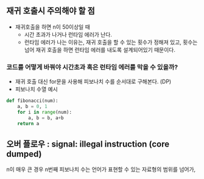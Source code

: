 ## 재귀 호출시 주의해야 할 점
- 재귀호출을 하면 n이 50이상일 때
  - 시간 초과가 나거나 런타임 에러가 난다.
  - 런타임 에러가 나는 이유는, 재귀 호출을 할 수 있는 횟수가 정해져 있고, 횟수는 넘어 재귀 호출을 하면 런타임 에러를 내도록 설계되어있기 때문이다.

### 코드를 어떻게 바꿔야 시간초과 혹은 런타임 에러를 막을 수 있을까?
- 재귀 호출 대신 for문을 사용해 피보나치 수를 순서대로 구해본다. (DP)
- 피보나치 수열 예시
~~~python
def fibonacci(num):
    a, b = 0, 1
    for i in range(num):
        a, b = b, a+b
    return a
~~~


## 오버 플로우 : signal: illegal instruction (core dumped)
n이 매우 큰 경우 n번째 피보나치 수는 언어가 표현할 수 있는 자료형의 범위를 넘어가, 
